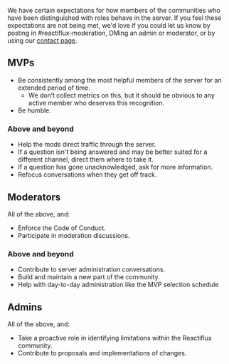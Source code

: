 <style>
ol {
  list-style-type: lower-alpha;
}
</style>

We have certain expectations for how members of the communities who have been distinguished with roles behave in the server. If you feel these expectations are not being met, we'd love if you could let us know by posting in #reactiflux-moderation, DMing an admin or moderator, or by using our [contact page](/contact).

## MVPs

- Be consistently among the most helpful members of the server for an extended period of time.
  - We don’t collect metrics on this, but it should be obvious to any active member who deserves this recognition.
- Be humble.

### Above and beyond

- Help the mods direct traffic through the server.
- If a question isn't being answered and may be better suited for a different channel, direct them where to take it.
- If a question has gone unacknowledged, ask for more information.
- Refocus conversations when they get off track.

## Moderators

All of the above, and:

- Enforce the Code of Conduct.
- Participate in moderation discussions.

### Above and beyond

- Contribute to server administration conversations.
- Build and maintain a new part of the community.
- Help with day-to-day administration like the MVP selection schedule

## Admins

All of the above, and:

- Take a proactive role in identifying limitations within the Reactiflux community.
- Contribute to proposals and implementations of changes.
